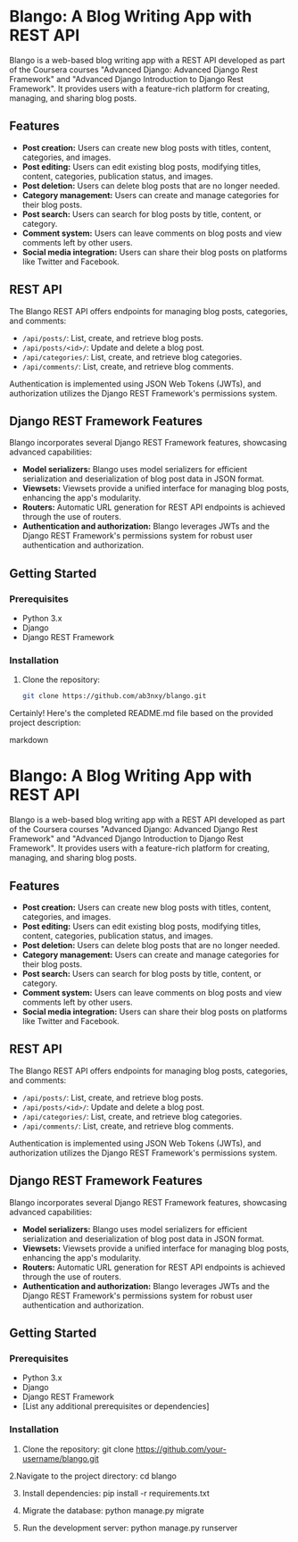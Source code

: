 # Blango: A Blog Writing App with REST API

Blango is a web-based blog writing app with a REST API developed as part of the Coursera courses "Advanced Django: Advanced Django Rest Framework" and "Advanced Django Introduction to Django Rest Framework". It provides users with a feature-rich platform for creating, managing, and sharing blog posts.

## Features

- **Post creation:** Users can create new blog posts with titles, content, categories, and images.
- **Post editing:** Users can edit existing blog posts, modifying titles, content, categories, publication status, and images.
- **Post deletion:** Users can delete blog posts that are no longer needed.
- **Category management:** Users can create and manage categories for their blog posts.
- **Post search:** Users can search for blog posts by title, content, or category.
- **Comment system:** Users can leave comments on blog posts and view comments left by other users.
- **Social media integration:** Users can share their blog posts on platforms like Twitter and Facebook.

## REST API

The Blango REST API offers endpoints for managing blog posts, categories, and comments:

- `/api/posts/`: List, create, and retrieve blog posts.
- `/api/posts/<id>/`: Update and delete a blog post.
- `/api/categories/`: List, create, and retrieve blog categories.
- `/api/comments/`: List, create, and retrieve blog comments.

Authentication is implemented using JSON Web Tokens (JWTs), and authorization utilizes the Django REST Framework's permissions system.

## Django REST Framework Features

Blango incorporates several Django REST Framework features, showcasing advanced capabilities:

- **Model serializers:** Blango uses model serializers for efficient serialization and deserialization of blog post data in JSON format.
- **Viewsets:** Viewsets provide a unified interface for managing blog posts, enhancing the app's modularity.
- **Routers:** Automatic URL generation for REST API endpoints is achieved through the use of routers.
- **Authentication and authorization:** Blango leverages JWTs and the Django REST Framework's permissions system for robust user authentication and authorization.

## Getting Started

### Prerequisites

- Python 3.x
- Django
- Django REST Framework

### Installation

1. Clone the repository:

   ```bash
   git clone https://github.com/ab3nxy/blango.git

Certainly! Here's the completed README.md file based on the provided project description:

markdown

# Blango: A Blog Writing App with REST API

Blango is a web-based blog writing app with a REST API developed as part of the Coursera courses "Advanced Django: Advanced Django Rest Framework" and "Advanced Django Introduction to Django Rest Framework". It provides users with a feature-rich platform for creating, managing, and sharing blog posts.

## Features

- **Post creation:** Users can create new blog posts with titles, content, categories, and images.
- **Post editing:** Users can edit existing blog posts, modifying titles, content, categories, publication status, and images.
- **Post deletion:** Users can delete blog posts that are no longer needed.
- **Category management:** Users can create and manage categories for their blog posts.
- **Post search:** Users can search for blog posts by title, content, or category.
- **Comment system:** Users can leave comments on blog posts and view comments left by other users.
- **Social media integration:** Users can share their blog posts on platforms like Twitter and Facebook.

## REST API

The Blango REST API offers endpoints for managing blog posts, categories, and comments:

- `/api/posts/`: List, create, and retrieve blog posts.
- `/api/posts/<id>/`: Update and delete a blog post.
- `/api/categories/`: List, create, and retrieve blog categories.
- `/api/comments/`: List, create, and retrieve blog comments.

Authentication is implemented using JSON Web Tokens (JWTs), and authorization utilizes the Django REST Framework's permissions system.

## Django REST Framework Features

Blango incorporates several Django REST Framework features, showcasing advanced capabilities:

- **Model serializers:** Blango uses model serializers for efficient serialization and deserialization of blog post data in JSON format.
- **Viewsets:** Viewsets provide a unified interface for managing blog posts, enhancing the app's modularity.
- **Routers:** Automatic URL generation for REST API endpoints is achieved through the use of routers.
- **Authentication and authorization:** Blango leverages JWTs and the Django REST Framework's permissions system for robust user authentication and authorization.

## Getting Started

### Prerequisites

- Python 3.x
- Django
- Django REST Framework
- [List any additional prerequisites or dependencies]

### Installation

1. Clone the repository:
   git clone https://github.com/your-username/blango.git
   
2.Navigate to the project directory:
   cd blango

3. Install dependencies:
   pip install -r requirements.txt

4. Migrate the database:
   python manage.py migrate

5. Run the development server:
   python manage.py runserver

